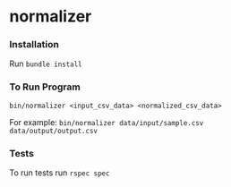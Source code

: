 # normalizer

### Installation
Run `bundle install`

### To Run Program
`bin/normalizer <input_csv_data> <normalized_csv_data>`

For example: `bin/normalizer data/input/sample.csv data/output/output.csv`

### Tests
To run tests run `rspec spec`
